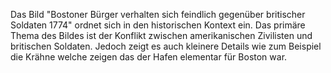 Das Bild "Bostoner Bürger verhalten sich feindlich gegenüber britischer Soldaten 1774" ordnet sich in den historischen Kontext ein. Das primäre Thema des Bildes ist der Konflikt zwischen amerikanischen Zivilisten und britischen Soldaten. Jedoch zeigt es auch kleinere Details wie zum Beispiel die Krähne welche zeigen das der Hafen elementar für Boston war.